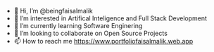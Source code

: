 - 👋 Hi, I’m @beingfaisalmalik
- 👀 I’m interested in Artifical Inteligence and Full Stack Development
- 🌱 I’m currently learning Software Enginering
- 💞️ I’m looking to collaborate on Open Source Projects
- 📫 How to reach me https://www.portfoliofaisalmalik.web.app

<!---
beingfaisalmalik/beingfaisalmalik is a ✨ special ✨ repository because its `README.md` (this file) appears on your GitHub profile.
You can click the Preview link to take a look at your changes.
--->
